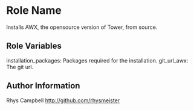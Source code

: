 Role Name
=========

Installs AWX, the opensource version of Tower, from source.

Role Variables
--------------

installation_packages:  Packages required for the installation.
git_url_awx: The git url.

Author Information
------------------

Rhys Campbell http://github.com/rhysmeister
